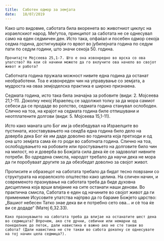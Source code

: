 ```yaml
---
title:  Саботен одмор за земјата
date:   18/07/2019
---
```


Како што видовме, саботата била вкоренета во животниот циклус на израелскиот народ. Меѓутоа, принципот за саботата не се однесувал само на еден седмичен ден. Исто така, опфаќал и посебен одмор секоја седма година, достигнувајќи го врвот во јубилејната година по седум пати по седум години, што значи секоја 50. година.

`Прочитајте Мојсеева 25,1-7. Што е она извонредно во врска со ова упатство? На кои сѐ начини можете да го вклучите ова начело во својот живот и работа?`

Саботната година пружала можност нивите една година да останат необработени. Тоа е извонреден чин на управување со земјата, а мудроста на оваа земјоделска практика е широко признаена.

Седмата година, исто така била значајна за робовите (види: 2. Мојсе­ева 21,1-11). Доколку некој Израелец се задолжил толку за да мора самиот себеси да се продаде во ропство, седмата година станувал ослободен. Слично на тоа, на крајот на седмата година биле отпишувани и неотплатените долгови (види: 5. Мојсеева 15,1-11).

Исто како маната што Бог им ја обезбедувал на Израелците во пустината, изоставувањето на сеидба една година било дело на доверба дека Бог ќе им даде доволно во годината која претходи и од она што земјата сама ќе го роди во саботната година. Слично на тоа, ослободувањето на робовите или простувањето на долговите било чин на милост, но и доверба во Божјата сила дека ќе се задоволат нивните потреби. Во одредена смисла, народот требало да научи дека не мора да ги поробуваат другите за да обезбедат доволно за својот живот.

Прописите и образецот на саботата требало да бидат тесно поврзани со структурата на израелското општество како целина. На сличен начин, и современото празнување на саботата треба да биде духовна дисциплина која врши влијание на сите останати наши денови. Во практична смисла, Саботата е еден од начините во својот живот да ги примениме Исусовите упатства најпрво да го бараме Божјето царство: „Вашиот небесен Татко знае дека ви е потребно сето ова... и сè тоа ќе ви се додаде“ (Матеј 6,32.33).

`Како празнувањето на саботата треба да влијае на останатите шест дена во седмицата? Впрочем, ако сте дрчни, себични или немарни од понеделник до петок, дали навистина е важно ако не сте такви во сабота? (Дали навистина не сте такви во сабота доколку се однесувате на тој начин цела седмица?).`
